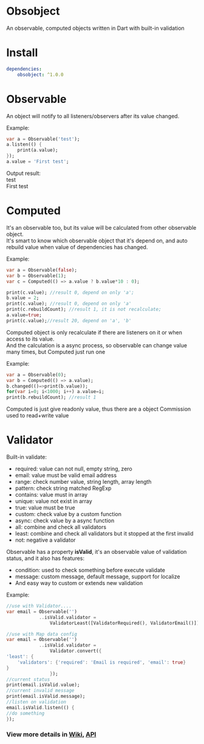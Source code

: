 # Obsobject
An observable, computed objects written in Dart with built-in validation

# Install 
```yaml
dependencies:  
    obsobject: ^1.0.0
```
# Observable
An object will notify to all listeners/observers after its value changed.  

Example:
```dart
var a = Observable('test');
a.listen(() {
    print(a.value);
});
a.value = 'First test';
```
Output result:  
test  
First test


# Computed
It's an observable too, but its value will be calculated from other observable object.  
It's smart to know which observable object that it's depend on, and auto rebuild value when value of dependencies has changed.  

Example:  
```dart
var a = Observable(false);
var b = Observable(1);
var c = Computed(() => a.value ? b.value*10 : 0);

print(c.value); //result 0, depend on only 'a';
b.value = 2;
print(c.value); //result 0, depend on only 'a'
print(c.rebuildCount); //result 1, it is not recalculate;
a.value=true;
print(c.value);//result 20, depend on 'a', 'b'
```

Computed object is only recalculate if there are listeners on it or when access to its value.  
And the calculation is a async process, so observable can change value many times, but Computed just run one

Example:
```dart
var a = Observable(0);
var b = Computed(() => a.value);
b.changed(()=>print(b.value));
for(var i=0; i<1000; i++) a.value=i;
print(b.rebuildCount); //result 1
```  

Computed is just give readonly value, thus there are a object Commission used to read+write value

# Validator
Built-in validate:  
- required: value can not null, empty string, zero
- email: value must be valid email address
- range: check number value, string length, array length
- pattern: check string matched RegExp
- contains: value must in array
- unique: value not exist in array
- true: value must be true
- custom: check value by a custom function
- async: check value by a async function
- all: combine and check all validators
- least: combine and check all validators but it stopped at the first invalid
- not: negative a validator

Observable has a property **isValid**, it's an observable value of validation status, and it also has features:
- condition: used to check something before execute validate
- message: custom message, default message, support for localize
- And easy way to custom or extends new validation

Example:
```dart
//use with Validator....
var email = Observable('')
            ..isValid.validator = 
                ValidatorLeast([ValidatorRequired(), ValidatorEmail()]);

//use with Map data config
var email = Observable('')
            ..isValid.validator = 
                Validator.convert({
'least': {
    'validators': {'required': 'Email is required', 'email': true}
}
                });
//current status
print(email.isValid.value);
//current invalid message
print(email.isValid.message);
//listen on validation
email.isValid.listen(() {
//do something
});
```

### View more details in [Wiki](https://github.com/hientrung/dart-observable/wiki), [API](https://pub.dev/documentation/obsobject/latest/)